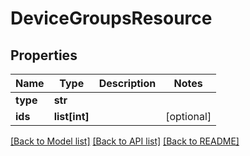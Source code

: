 # DeviceGroupsResource

## Properties
Name | Type | Description | Notes
------------ | ------------- | ------------- | -------------
**type** | **str** |  | 
**ids** | **list[int]** |  | [optional] 

[[Back to Model list]](../README.md#documentation-for-models) [[Back to API list]](../README.md#documentation-for-api-endpoints) [[Back to README]](../README.md)

